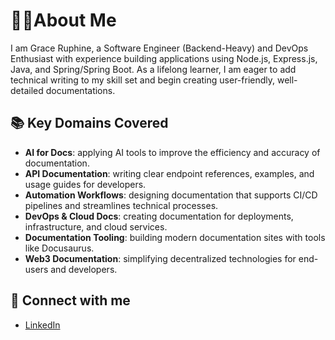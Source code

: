 # 👩‍💻About Me

I am Grace Ruphine, a Software Engineer (Backend-Heavy) and DevOps Enthusiast with experience building applications using Node.js, Express.js, Java, and Spring/Spring Boot. As a lifelong learner, I am eager to add technical writing to my skill set and begin creating user-friendly, well-detailed documentations.

## 📚 Key Domains Covered

- **AI for Docs**: applying AI tools to improve the efficiency and accuracy of documentation.
- **API Documentation**: writing clear endpoint references, examples, and usage guides for developers.
- **Automation Workflows**: designing documentation that supports CI/CD pipelines and streamlines technical processes.
- **DevOps & Cloud Docs**: creating documentation for deployments, infrastructure, and cloud services.
- **Documentation Tooling**: building modern documentation sites with tools like Docusaurus.
- **Web3 Documentation**: simplifying decentralized technologies for end-users and developers.

## 🤝 Connect with me

- [LinkedIn](https://www.linkedin.com/in/tcheukounang-grace-6a5169124/)
